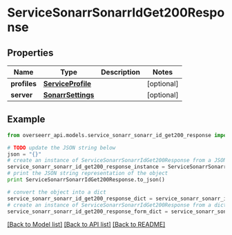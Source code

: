 # ServiceSonarrSonarrIdGet200Response


## Properties
Name | Type | Description | Notes
------------ | ------------- | ------------- | -------------
**profiles** | [**ServiceProfile**](ServiceProfile.md) |  | [optional] 
**server** | [**SonarrSettings**](SonarrSettings.md) |  | [optional] 

## Example

```python
from overseerr_api.models.service_sonarr_sonarr_id_get200_response import ServiceSonarrSonarrIdGet200Response

# TODO update the JSON string below
json = "{}"
# create an instance of ServiceSonarrSonarrIdGet200Response from a JSON string
service_sonarr_sonarr_id_get200_response_instance = ServiceSonarrSonarrIdGet200Response.from_json(json)
# print the JSON string representation of the object
print ServiceSonarrSonarrIdGet200Response.to_json()

# convert the object into a dict
service_sonarr_sonarr_id_get200_response_dict = service_sonarr_sonarr_id_get200_response_instance.to_dict()
# create an instance of ServiceSonarrSonarrIdGet200Response from a dict
service_sonarr_sonarr_id_get200_response_form_dict = service_sonarr_sonarr_id_get200_response.from_dict(service_sonarr_sonarr_id_get200_response_dict)
```
[[Back to Model list]](../README.md#documentation-for-models) [[Back to API list]](../README.md#documentation-for-api-endpoints) [[Back to README]](../README.md)


